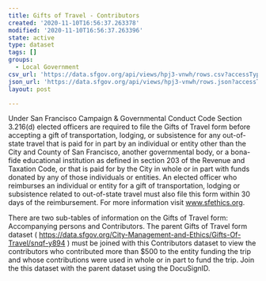 ```yaml
---
title: Gifts of Travel - Contributors
created: '2020-11-10T16:56:37.263378'
modified: '2020-11-10T16:56:37.263396'
state: active
type: dataset
tags: []
groups:
  - Local Government
csv_url: 'https://data.sfgov.org/api/views/hpj3-vnwh/rows.csv?accessType=DOWNLOAD'
json_url: 'https://data.sfgov.org/api/views/hpj3-vnwh/rows.json?accessType=DOWNLOAD'
layout: post

---
```

Under San Francisco Campaign & Governmental Conduct Code Section 3.216(d) elected officers are required to file the Gifts of Travel form before accepting a gift of transportation, lodging, or subsistence for any out-of-state travel that is paid for in part by an individual or entity other than the City and County of San Francisco, another governmental body, or a bona-fide educational institution as defined in section 203 of the Revenue and Taxation Code, or that is paid for by the City in whole or in part with funds donated by any of those individuals or entities. An elected officer who reimburses an individual or entity for a gift of transportation, lodging or subsistence related to out-of-state travel must also file this form within 30 days of the reimbursement. For more information visit www.sfethics.org.

There are two sub-tables of information on the Gifts of Travel form: Accompanying persons and Contributors.  The parent Gifts of Travel form dataset ( https://data.sfgov.org/City-Management-and-Ethics/Gifts-Of-Travel/snqf-y894 ) must be joined with this Contributors dataset to view the contributors who contributed more than $500 to the entity funding the trip and whose contributions were used in whole or in part to fund the trip.  Join the this dataset with the parent dataset using the DocuSignID.
